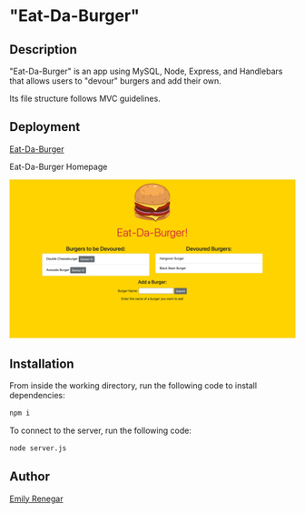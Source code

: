 # "Eat-Da-Burger"

## Description
"Eat-Da-Burger" is an app using MySQL, Node, Express, and Handlebars that allows users to "devour" burgers and add their own.

Its file structure follows MVC guidelines.

## Deployment

[Eat-Da-Burger](https://boiling-cliffs-32238.herokuapp.com/)

Eat-Da-Burger Homepage

![](/public/img/EatDaBurger_Home.png)

## Installation
From inside the working directory, run the following code to install dependencies:
```sh
npm i
```
To connect to the server, run the following code:
```sh
node server.js
```
## Author
[Emily Renegar](https://github.com/egrenegar)
